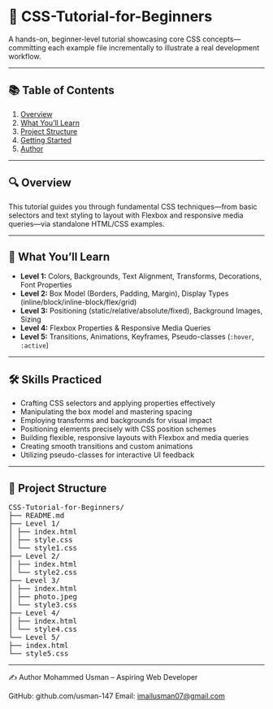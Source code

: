 # 🎨 CSS-Tutorial-for-Beginners 

A hands-on, beginner-level tutorial showcasing core CSS concepts—committing each example file incrementally to illustrate a real development workflow.

---

## 📚 Table of Contents

1. [Overview](#overview)  
2. [What You’ll Learn](#what-youll-learn)  
3. [Project Structure](#project-structure)  
4. [Getting Started](#getting-started)  
5. [Author](#author)

---

## 🔍 Overview

This tutorial guides you through fundamental CSS techniques—from basic selectors and text styling to layout with Flexbox and responsive media queries—via standalone HTML/CSS examples.

---

## 🎯 What You’ll Learn

- **Level 1:** Colors, Backgrounds, Text Alignment, Transforms, Decorations, Font Properties  
- **Level 2:** Box Model (Borders, Padding, Margin), Display Types (inline/block/inline-block/flex/grid)  
- **Level 3:** Positioning (static/relative/absolute/fixed), Background Images, Sizing  
- **Level 4:** Flexbox Properties & Responsive Media Queries  
- **Level 5:** Transitions, Animations, Keyframes, Pseudo-classes (`:hover`, `:active`)

---

## 🛠️ Skills Practiced

- Crafting CSS selectors and applying properties effectively  
- Manipulating the box model and mastering spacing  
- Employing transforms and backgrounds for visual impact  
- Positioning elements precisely with CSS position schemes  
- Building flexible, responsive layouts with Flexbox and media queries  
- Creating smooth transitions and custom animations  
- Utilizing pseudo-classes for interactive UI feedback  

---

## 📂 Project Structure
<pre>
CSS-Tutorial-for-Beginners/
├── README.md
├── Level 1/
│ ├── index.html
│ ├── style.css
│ └── style1.css
├── Level 2/
│ ├── index.html
│ └── style2.css
├── Level 3/
│ ├── index.html
│ ├── photo.jpeg
│ └── style3.css
├── Level 4/
│ ├── index.html
│ └── style4.css
└── Level 5/    
├── index.html
└── style5.css
</pre>
---

✍️ Author
Mohammed Usman – Aspiring Web Developer

GitHub: github.com/usman-147
Email: imailusman07@gmail.com